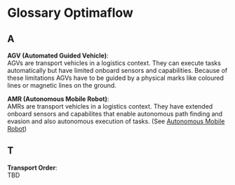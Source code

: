 # Glossary Optimaflow

## A

**AGV (Automated Guided Vehicle)**:\
AGVs are transport vehicles in a logistics context. They can execute tasks automatically but have limited onboard sensors and capabilities. Because of these limitations AGVs have to be guided by a physical marks like coloured lines or magnetic lines on the ground.

**AMR (Autonomous Mobile Robot)**:\
AMRs are transport vehicles in a logistics context. They have extended onboard sensors and capabilites that enable autonomous path finding and evasion and also autonomous execution of tasks. (See [Autonomous Mobile Robot](../../applications/docs/optimaflow/amr_agv.md#autonomous-mobile-robot-amr))

## T

**Transport Order**:\
TBD
